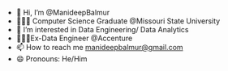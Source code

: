 - 👋 Hi, I’m @ManideepBalmur
- 👨🏼‍🎓 Computer Science Graduate @Missouri State University
- 👀 I’m interested in Data Engineering/ Data Analytics
- 👨🏼‍💻Ex-Data Engineer @Accenture
- 📫 How to reach me manideepbalmur@gmail.com
- 😄 Pronouns: He/Him
  

<!---
ManideepBalmur/ManideepBalmur is a ✨ special ✨ repository because its `README.md` (this file) appears on your GitHub profile.
You can click the Preview link to take a look at your changes.
--->
